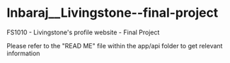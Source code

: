 # Inbaraj__Livingstone--final-project
FS1010 - Livingstone's profile website - Final Project


Please refer to the "READ ME" file within the app/api folder to get relevant information
